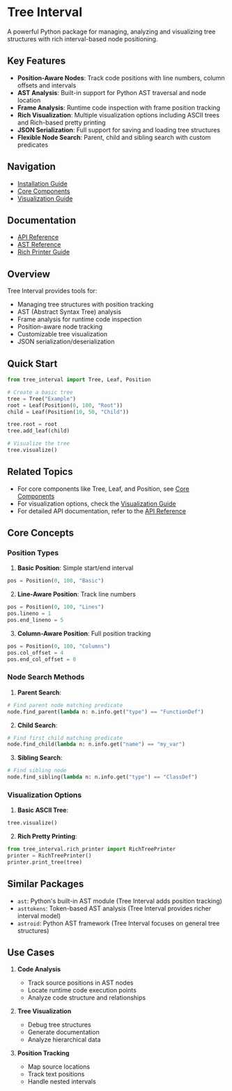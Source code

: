 
# Tree Interval

A powerful Python package for managing, analyzing and visualizing tree structures with rich interval-based node positioning.

## Key Features

- **Position-Aware Nodes**: Track code positions with line numbers, column offsets and intervals
- **AST Analysis**: Built-in support for Python AST traversal and node location
- **Frame Analysis**: Runtime code inspection with frame position tracking
- **Rich Visualization**: Multiple visualization options including ASCII trees and Rich-based pretty printing
- **JSON Serialization**: Full support for saving and loading tree structures
- **Flexible Node Search**: Parent, child and sibling search with custom predicates

## Navigation
- [Installation Guide](Installation.md)
- [Core Components](Core-Components.md)
- [Visualization Guide](Visualization.md)

## Documentation
- [API Reference](../tree/master/docs/API_REFERENCE.md)
- [AST Reference](../tree/master/docs/AST_REFERENCE.md)
- [Rich Printer Guide](../tree/master/docs/RICH_PRINTER.md)

## Overview

Tree Interval provides tools for:
- Managing tree structures with position tracking
- AST (Abstract Syntax Tree) analysis
- Frame analysis for runtime code inspection
- Position-aware node tracking
- Customizable tree visualization
- JSON serialization/deserialization

## Quick Start

```python
from tree_interval import Tree, Leaf, Position

# Create a basic tree
tree = Tree("Example")
root = Leaf(Position(0, 100, "Root"))
child = Leaf(Position(10, 50, "Child"))

tree.root = root
tree.add_leaf(child)

# Visualize the tree
tree.visualize()
```

## Related Topics
- For core components like Tree, Leaf, and Position, see [Core Components](Core-Components.md)
- For visualization options, check the [Visualization Guide](Visualization.md)
- For detailed API documentation, refer to the [API Reference](../docs/API_REFERENCE.md)

## Core Concepts

### Position Types

1. **Basic Position**: Simple start/end interval
```python
pos = Position(0, 100, "Basic")
```

2. **Line-Aware Position**: Track line numbers
```python 
pos = Position(0, 100, "Lines")
pos.lineno = 1
pos.end_lineno = 5
```

3. **Column-Aware Position**: Full position tracking
```python
pos = Position(0, 100, "Columns")
pos.col_offset = 4
pos.end_col_offset = 8
```

### Node Search Methods

1. **Parent Search**:
```python
# Find parent node matching predicate
node.find_parent(lambda n: n.info.get("type") == "FunctionDef")
```

2. **Child Search**:
```python
# Find first child matching predicate 
node.find_child(lambda n: n.info.get("name") == "my_var")
```

3. **Sibling Search**:
```python
# Find sibling node
node.find_sibling(lambda n: n.info.get("type") == "ClassDef")
```

### Visualization Options

1. **Basic ASCII Tree**:
```python
tree.visualize()
```

2. **Rich Pretty Printing**:
```python
from tree_interval.rich_printer import RichTreePrinter
printer = RichTreePrinter()
printer.print_tree(tree)
```

## Similar Packages

- `ast`: Python's built-in AST module (Tree Interval adds position tracking)
- `asttokens`: Token-based AST analysis (Tree Interval provides richer interval model)
- `astroid`: Python AST framework (Tree Interval focuses on general tree structures)

## Use Cases

1. **Code Analysis**
   - Track source positions in AST nodes
   - Locate runtime code execution points
   - Analyze code structure and relationships

2. **Tree Visualization** 
   - Debug tree structures
   - Generate documentation
   - Analyze hierarchical data

3. **Position Tracking**
   - Map source locations
   - Track text positions
   - Handle nested intervals
